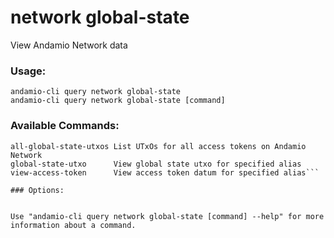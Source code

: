 # network global-state
View Andamio Network data

### Usage:
```
andamio-cli query network global-state
andamio-cli query network global-state [command]
```

### Available Commands:
```
all-global-state-utxos List UTxOs for all access tokens on Andamio Network
global-state-utxo      View global state utxo for specified alias
view-access-token      View access token datum for specified alias```

### Options:
```

```

Use "andamio-cli query network global-state [command] --help" for more information about a command.

